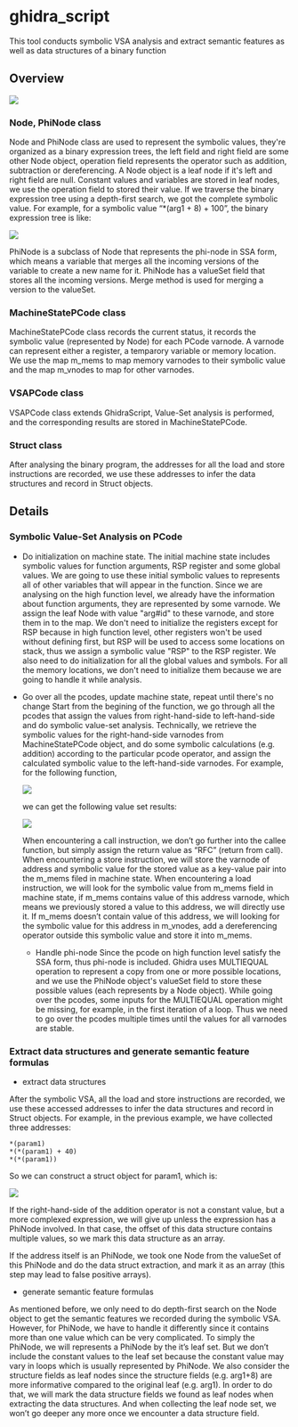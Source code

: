 # ghidra_script

This tool conducts symbolic VSA analysis and extract semantic features as well as data structures of a binary function

## Overview
![](img/classes.png)
### Node, PhiNode class

Node and PhiNode class are used to represent the symbolic values, they're organized as a binary expression trees, the left field and right field are some other Node object, operation field represents the operator such as addition, subtraction or dereferencing. A Node object is a leaf node if it's left and right field are null. Constant values and variables are stored in leaf nodes, we use the operation field to stored their value. If we traverse the binary expression tree using a depth-first search, we got the complete symbolic value. For example, for a symbolic value “\*(arg1 + 8) + 100”, the binary expression tree is like:
    
![](img/bt.png)
    
PhiNode is a subclass of Node that represents the phi-node in SSA form, which means a variable that merges all the incoming versions of the variable to create a new name for it. PhiNode has a valueSet field that stores all the incoming versions. Merge method is used for merging a version to the valueSet.

### MachineStatePCode class

MachineStatePCode class records the current status, it records the symbolic value (represented by Node) for each PCode varnode. A varnode can represent either a register, a temparory variable or memory location. We use the map m_mems to map memory varnodes to their symbolic value and the map m_vnodes to map for other varnodes.

### VSAPCode class

VSAPCode class extends GhidraScript, Value-Set analysis is performed, and the corresponding results are stored in MachineStatePCode.

### Struct class

After analysing the binary program, the addresses for all the load and store instructions are recorded, we use these addresses to infer the data structures and record in Struct objects.

## Details

### Symbolic Value-Set Analysis on PCode

- Do initialization on machine state.
The initial machine state includes symbolic values for function arguments, RSP register and some global values. We are going to use these initial symbolic values to represents all of other variables that will appear in the function. Since we are analysing on the high function level, we already have the information about function arguments, they are represented by some varnode. We assign the leaf Node with value "arg#id" to these varnode, and store them in to the map. We don't need to initialize the registers except for RSP because in high function level, other registers won't be used without defining first, but RSP will be used to access some locations on stack, thus we assign a symbolic value "RSP" to the RSP register. We also need to do initialization for all the global values and symbols. For all the memory locations, we don't need to initialize them because we are going to handle it while analysis.

- Go over all the pcodes, update machine state, repeat until there's no change
	Start from the begining of the function, we go through all the pcodes that assign the values from right-hand-side to left-hand-side and do symbolic value-set analysis. Technically, we retrieve the symbolic values for the right-hand-side varnodes from MachineStatePCode object, and do some symbolic calculations (e.g. addition) according to the particular pcode operator, and assign the calculated symbolic value to the left-hand-side varnodes. For example, for the following function,

    ![](img/code.png)
    
    we can get the following value set results:

    ![](img/vsa.png)
    
    When encountering a call instruction, we don’t go further into the callee function, but simply assign the return value as “RFC” (return from call). When encountering a store instruction, we will store the varnode of address and symbolic value for the stored value as a key-value pair into the m\_mems filed in machine state. When encountering a load instruction, we will look for the symbolic value from m\_mems field in machine state, if m\_mems contains value of this address varnode, which means we previously stored a value to this address, we will directly use it. If m\_mems doesn’t contain value of this address, we will looking for the symbolic value for this address in m\_vnodes, add a dereferencing operator outside this symbolic value and store it into m\_mems.
	 - Handle phi-node
	Since the pcode on high function level satisfy the SSA form, thus phi-node is included. Ghidra uses MULTIEQUAL operation to represent a copy from one or more possible locations, and we use the PhiNode object's valueSet field to store these possible values (each represents by a Node object).
	While going over the pcodes, some inputs for the MULTIEQUAL operation might be missing, for example, in the first iteration of a loop. Thus we need to go over the pcodes multiple times until the values for all varnodes are stable. 
	
### Extract data structures and generate semantic feature formulas
- extract data structures

After the symbolic VSA, all the load and store instructions are recorded, we use these accessed addresses to infer the data structures and record in Struct objects. For example, in the previous example, we have collected three addresses: 
```
*(param1)
*(*(param1) + 40)
*(*(param1))
```
So we can construct a struct object for param1, which is:

![](img/ds.png)

If the right-hand-side of the addition operator is not a constant value, but a more complexed expression, we will give up unless the expression has a PhiNode involved. In that case, the offset of this data structure contains multiple values, so we mark this data structure as an array.

If the address itself is an PhiNode, we took one Node from the valueSet of this PhiNode and do the data struct extraction, and mark it as an array (this step may lead to false positive arrays).
- generate semantic feature formulas

As mentioned before, we only need to do depth-first search on the Node object to get the semantic features we recorded during the symbolic VSA. However, for PhiNode, we have to handle it differently since it contains more than one value which can be very complicated. To simply the PhiNode, we will represents a PhiNode by the it’s leaf set. But we don’t include the constant values to the leaf set because the constant value may vary in loops which is usually represented by PhiNode. We also consider the structure fields as leaf nodes since the structure fields (e.g. arg1+8) are more informative compared to the original leaf (e.g. arg1). In order to do that, we will mark the data structure fields we found as leaf nodes when extracting the data structures. And when collecting the leaf node set, we won’t go deeper any more once we encounter a data structure field.